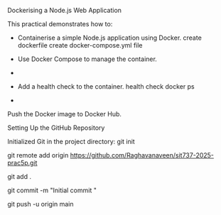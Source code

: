 Dockerising a Node.js Web Application

This practical demonstrates how to:
- Containerise a simple Node.js application using Docker.
create dockerfile
create docker-compose.yml file

- Use Docker Compose to manage the container.
- 
- Add a health check to the container.
health check
docker ps
-
 Push the Docker image to Docker Hub.

Setting Up the GitHub Repository

Initialized Git in the project directory:
git init

git remote add origin https://github.com/Raghavanaveen/sit737-2025-prac5p.git

git add .

git commit -m "Initial commit "

git push -u origin main
